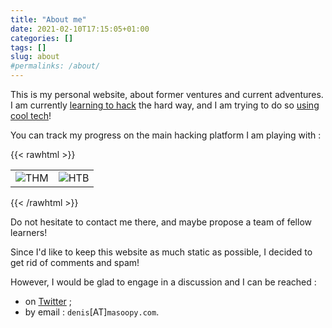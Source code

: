```yaml
---
title: "About me"
date: 2021-02-10T17:15:05+01:00
categories: []
tags: []
slug: about
#permalinks: /about/
---
```

This is my personal website, about former ventures and current adventures. I am currently [learning to hack](https://www.masoopy.com/starting-my-hacking-journey-hopefully/) the hard way, and I am trying to do so [using cool tech](https://www.masoopy.com/going-from-wordpress-to-hugo-and-github-actions/)!

You can track my progress on the main hacking platform I am playing with :

{{< rawhtml >}}
<table cellspacing="0" cellpadding="0"><tr>
<td> <img src="https://tryhackme-badges.s3.amazonaws.com/nesousx.png" alt="THM"/> </td>
<td> <img src="http://www.hackthebox.eu/badge/image/399209" alt="HTB"/> </td>
</tr></table>
{{< /rawhtml >}}

Do not hesitate to contact me there, and maybe propose a team of fellow learners!

Since I'd like to keep this website as much static as possible, I decided to get rid of comments and spam!

However, I would be glad to engage in a discussion and I can be reached :
* on [Twitter](https://twitter.com/nesousx) ; 
* by email : `denis`[AT]`masoopy.com`.